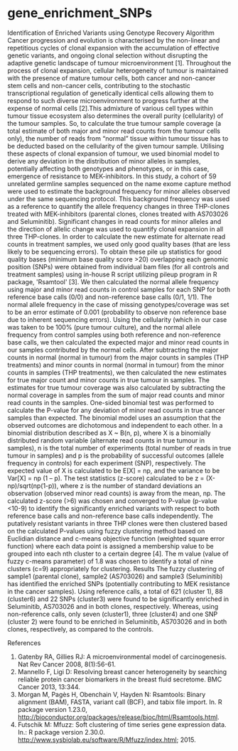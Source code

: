 # gene_enrichment_SNPs

Identification of Enriched Variants using Genotype Recovery Algorithm
Cancer progression and evolution is characterised by the non-linear and repetitious cycles of clonal expansion with the accumulation of effective genetic variants, and ongoing clonal selection without disrupting the adaptive genetic landscape of tumour microenvironment [1]. Throughout the process of clonal expansion, cellular heterogeneity of tumour is maintained with the presence of mature tumour cells, both cancer and non-cancer stem cells and non-cancer cells, contributing to the stochastic transcriptional regulation of genetically identical cells allowing them to respond to such diverse microenvironment to progress further at the expense of normal cells [2].This admixture of various cell types within tumour tissue ecosystem also determines the overall purity (cellularity) of the tumour samples. So, to calculate the true tumour sample coverage (a total estimate of both major and minor read counts from the tumour cells only), the number of reads from “normal” tissue within tumour tissue has to be deducted based on the cellularity of the given tumour sample. Utilising these aspects of clonal expansion of tumour, we used binomial model to derive any deviation in the distribution of minor alleles in samples, potentially affecting both genotypes and phenotypes, or in this case, emergence of resistance to MEK-inhibitors.
	In this study, a cohort of 59 unrelated germline samples sequenced on the name exome capture method were used to estimate the background frequency for minor alleles observed under the same sequencing protocol. This background frequency was used as a reference to quantify the allele frequency changes in three THP-clones treated with MEK-inhibitors (parental clones, clones treated with AS703026 and Seluminitib). Significant changes in read counts for minor alleles and the direction of allelic change was used to quantify clonal expansion in all three THP-clones.
	In order to calculate the new estimate for alternate read counts in treatment samples, we used only good quality bases (that are less likely to be sequencing errors). To obtain these pile up statistics for good quality bases (minimum base quality score >20) overlapping each genomic position (SNPs) were obtained from individual bam files (for all controls and treatment samples) using in-house R script utilizing pileup program in R package, 'Rsamtool' [3]. We then calculated the normal allele frequency using major and minor read counts in control samples for each SNP for both reference base calls (0/0) and non-reference base calls (0/1, 1/1). The normal allele frequency in the case of missing genotypes/coverage was set to be an error estimate of 0.001 (probability to observe non reference base due to inherent sequencing errors). Using the cellularity (which in our case was taken to be 100% (pure tumour culture), and the normal allele frequency from control samples using both reference and non-reference base calls, we then calculated the expected major and minor read counts in our samples contributed by the normal cells. After subtracting the major counts in normal (normal in tumour) from the major counts in samples (THP treatments) and minor counts in normal (normal in tumour) from the minor counts in samples (THP treatments), we then calculated the new estimates for true major count and minor counts in true tumour in samples. The estimates for true tumour coverage was also calculated by subtracting the normal coverage in samples from the sum of major read counts and minor read counts in the samples. 
	One-sided binomial test was performed to calculate the P-value for any deviation of minor read counts in true cancer samples than expected. The binomial model uses an assumption that the observed outcomes are dichotomous and independent to each other. In a binomial distribution described as X ~ B(n, p), where X is a binomially distributed random variable (alternate read counts in true tumour in samples), n is the total number of experiments (total number of reads in true tumour in samples) and p is the probability of successful outcomes (allele frequency in controls) for each experiment (SNP), respectively. The expected value of X is calculated to be E[X] = np, and the variance to be Var[X] = np (1 – p). The test statistics (z-score) calculated to be z = (X-np)/sqrt(np(1-p)), where z is the number of standard deviations an observation (observed minor read counts) is away from the mean, np. The calculated z-score (>6) was chosen and converged to P-value (p-value <10-9) to identify the significantly enriched variants with respect to both reference base calls and non-reference base calls independently. The putatively resistant variants in three THP clones were then clustered based on the calculated P-values using fuzzy clustering method based on Euclidian distance and c-means objective function (weighted square error function) where each data point is assigned a membership value to be grouped into each nth cluster to a certain degree [4]. The m value (value of fuzzy c-means parameter) of 1.8 was chosen to identify a total of nine clusters (c=9) appropriately for clustering. 
Results
The fuzzy clustering of sample1 (parental clone), sample2 (AS703026) and sample3 (Seluminitib) has identified the enriched SNPs (potentially contributing to MEK resistance in the cancer samples).  Using reference calls, a total of 621 (cluster 1), 88 (cluster6) and 22 SNPs (cluster3) were found to be significantly enriched in Seluminitib, AS703026 and in both clones, respectively. Whereas, using non-reference calls, only seven (cluster1), three (cluster4) and one SNP (cluster 2) were found to be enriched in Seluminitib, AS703026 and in both clones, respectively, as compared to the controls. 

References
1.	Gatenby RA, Gillies RJ: A microenvironmental model of carcinogenesis. Nat Rev Cancer 2008, 8(1):56-61.
2.	Mannello F, Ligi D: Resolving breast cancer heterogeneity by searching reliable protein cancer biomarkers in the breast fluid secretome. BMC Cancer 2013, 13:344.
3.	Morgan M, Pagès H, Obenchain V, Hayden N: Rsamtools: Binary alignment (BAM), FASTA, variant call (BCF), and tabix file import. In. R package version 1.23.0, http://bioconductor.org/packages/release/bioc/html/Rsamtools.html.
4.	Futschik M: Mfuzz: Soft clustering of time series gene expression data. In.: R package version 2.30.0. http://www.sysbiolab.eu/software/R/Mfuzz/index.html; 2015.

